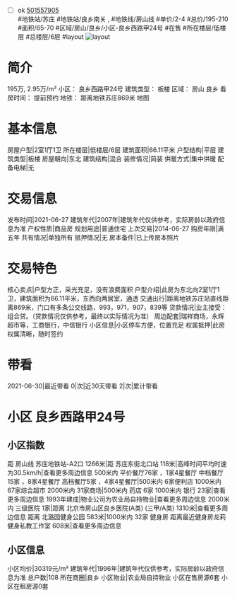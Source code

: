 - [ ] ok [501557905](https://bj.5i5j.com/ershoufang/501557905.html)  
 #地铁站/苏庄 #地铁站/良乡南关 ,  #地铁线/房山线
#单价/2-4 #总价/195-210 #面积/65-70   #区域/房山/良乡/小区-良乡西路甲24号 #在售 #所在楼层/低楼层 #总楼层/6层 #layout 
![layout](http://image2a.5i5j.com/bdir/layout/551428.jpg_P5.jpg) 
# 简介 
 195万,  2.95万/m² 
小区： 良乡西路甲24号
建筑类型： 板楼
区域： 房山 良乡
看房时间： 提前预约
地铁： 距离地铁苏庄869米 地图
# 基本信息 
 房屋户型|2室1厅1卫
所在楼层|低楼层/6层
建筑面积|66.11平米
户型结构|平层
建筑类型|板楼
房屋朝向|东北
建筑结构|混合
装修情况|简装
供暖方式|集中供暖
配备电梯|无
# 交易信息 
 发布时间|2021-06-27
建筑年代|2007年|建筑年代仅供参考，实际房龄以政府信息为准
产权性质|商品房
规划用途|普通住宅
上次交易|2014-06-27
购房年限|满五年
共有情况|单独所有
抵押情况|无
房本备件|已上传房本照片
# 交易特色 
 核心卖点|户型方正，采光充足，没有浪费面积
户型介绍|此房为东北向2室1厅1卫，建筑面积为66.11平米，东西向两居室，通透
交通出行|距离地铁苏庄站直线距离869米，门口有多条公交线路，993，971，907，839等
贷款情况|业主接受：组合贷。（贷款情况仅供参考，最终以实际情况为准）
周边配套|瑞祥商场，永辉超市等，工商银行，中信银行
小区信息|小区停车方便，位置充足
权属抵押|此房权属清晰，随时签约
# 带看 
 2021-06-30|最近带看	 0|次|近30天带看	 2|次|累计带看
# 小区 良乡西路甲24号
## 小区指数 
 距 房山线 苏庄地铁站-A2口 1266米|距 苏庄东街北口站 118米|高峰时间平均时速为30.5km/h|查看更多周边信息
500米内 平价餐厅76家 ，1家4星餐厅
中档餐厅15家 ，8家4星餐厅
高档餐厅5家 ，4家4星餐厅|500米内 6家便利店
1000米内 67家综合超市
2000米内 31家商场|500米内 药店 6家
1000米内 银行 23家|查看更多周边信息
1993年建成|物业公司为农业局自持物业|查看更多周边信息
2000米内 三级医院 1家|距离 北京市房山区良乡医院(A类) (三甲/A类) 1310米|查看更多周边信息
距离 北潞园健身公园 583米|1000米内 32家 健身房
距离最近健身房龙莉健身私教工作室 608米|查看更多周边信息
## 小区信息 
 小区均价|30319元/m²
建筑年代|1996年|建筑年代仅供参考，实际房龄以政府信息为准
总户数|108
所在商圈|良乡
小区物业|农业局自持物业
小区在售房源6套
小区在租房源0套

